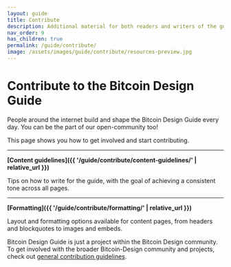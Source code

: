 ```yaml
---
layout: guide
title: Contribute
description: Additional material for both readers and writers of the guide.
nav_order: 9
has_children: true
permalink: /guide/contribute/
image: /assets/images/guide/contribute/resources-preview.jpg
---
```


# Contribute to the Bitcoin Design Guide

People around the internet build and shape the Bitcoin Design Guide every day. You can be the part of our open-community too!

This page shows you how to get involved and start contributing.

---

**[Content guidelines]({{ '/guide/contribute/content-guidelines/' | relative_url }})**

Tips on how to write for the guide, with the goal of achieving a consistent tone across all pages.

---

**[Formatting]({{ '/guide/contribute/formatting/' | relative_url }})**

Layout and formatting options available for content pages, from headers and blockquotes to images and embeds.

Bitcoin Design Guide is just a project within the Bitcoin Design community. To get involved with the broader Bitcoin-Design community and projects, check out [general contribution guidelines](https://bitcoin.design/contribute/).

